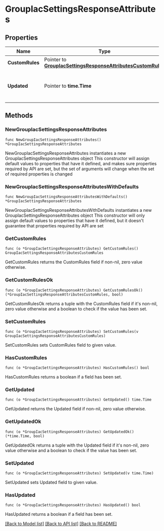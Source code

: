 # GroupIacSettingsResponseAttributes

## Properties

Name | Type | Description | Notes
------------ | ------------- | ------------- | -------------
**CustomRules** | Pointer to [**GroupIacSettingsResponseAttributesCustomRules**](GroupIacSettingsResponseAttributesCustomRules.md) |  | [optional] 
**Updated** | Pointer to **time.Time** | The last time the settings were updated. | [optional] 

## Methods

### NewGroupIacSettingsResponseAttributes

`func NewGroupIacSettingsResponseAttributes() *GroupIacSettingsResponseAttributes`

NewGroupIacSettingsResponseAttributes instantiates a new GroupIacSettingsResponseAttributes object
This constructor will assign default values to properties that have it defined,
and makes sure properties required by API are set, but the set of arguments
will change when the set of required properties is changed

### NewGroupIacSettingsResponseAttributesWithDefaults

`func NewGroupIacSettingsResponseAttributesWithDefaults() *GroupIacSettingsResponseAttributes`

NewGroupIacSettingsResponseAttributesWithDefaults instantiates a new GroupIacSettingsResponseAttributes object
This constructor will only assign default values to properties that have it defined,
but it doesn't guarantee that properties required by API are set

### GetCustomRules

`func (o *GroupIacSettingsResponseAttributes) GetCustomRules() GroupIacSettingsResponseAttributesCustomRules`

GetCustomRules returns the CustomRules field if non-nil, zero value otherwise.

### GetCustomRulesOk

`func (o *GroupIacSettingsResponseAttributes) GetCustomRulesOk() (*GroupIacSettingsResponseAttributesCustomRules, bool)`

GetCustomRulesOk returns a tuple with the CustomRules field if it's non-nil, zero value otherwise
and a boolean to check if the value has been set.

### SetCustomRules

`func (o *GroupIacSettingsResponseAttributes) SetCustomRules(v GroupIacSettingsResponseAttributesCustomRules)`

SetCustomRules sets CustomRules field to given value.

### HasCustomRules

`func (o *GroupIacSettingsResponseAttributes) HasCustomRules() bool`

HasCustomRules returns a boolean if a field has been set.

### GetUpdated

`func (o *GroupIacSettingsResponseAttributes) GetUpdated() time.Time`

GetUpdated returns the Updated field if non-nil, zero value otherwise.

### GetUpdatedOk

`func (o *GroupIacSettingsResponseAttributes) GetUpdatedOk() (*time.Time, bool)`

GetUpdatedOk returns a tuple with the Updated field if it's non-nil, zero value otherwise
and a boolean to check if the value has been set.

### SetUpdated

`func (o *GroupIacSettingsResponseAttributes) SetUpdated(v time.Time)`

SetUpdated sets Updated field to given value.

### HasUpdated

`func (o *GroupIacSettingsResponseAttributes) HasUpdated() bool`

HasUpdated returns a boolean if a field has been set.


[[Back to Model list]](../README.md#documentation-for-models) [[Back to API list]](../README.md#documentation-for-api-endpoints) [[Back to README]](../README.md)


